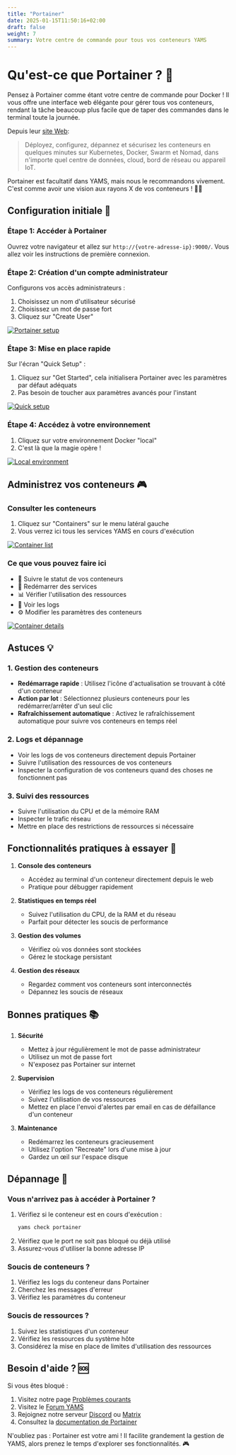 ```yaml
---
title: "Portainer"
date: 2025-01-15T11:50:16+02:00
draft: false
weight: 7
summary: Votre centre de commande pour tous vos conteneurs YAMS
---
```


# Qu'est-ce que Portainer ? 🐋

Pensez à Portainer comme étant votre centre de commande pour Docker ! Il vous offre une interface web élégante pour gérer tous vos conteneurs, rendant la tâche beaucoup plus facile que de taper des commandes dans le terminal toute la journée.

Depuis leur [site Web](https://www.portainer.io/):

> Déployez, configurez, dépannez et sécurisez les conteneurs en quelques minutes sur Kubernetes, Docker, Swarm et Nomad, dans n'importe quel centre de données, cloud, bord de réseau ou appareil IoT.

Portainer est facultatif dans YAMS, mais nous le recommandons vivement. C'est comme avoir une vision aux rayons X de vos conteneurs ! 🦸‍♂️

## Configuration initiale 🚀

### Étape 1: Accéder à Portainer

Ouvrez votre navigateur et allez sur `http://{votre-adresse-ip}:9000/`. Vous allez voir les instructions de première connexion.

### Étape 2: Création d'un compte administrateur

Configurons vos accès administrateurs :

1. Choisissez un nom d'utilisateur sécurisé
2. Choisissez un mot de passe fort
3. Cliquez sur "Create User"

[![Portainer setup](/pics/portainer-1.png)](/pics/portainer-1.png)

### Étape 3: Mise en place rapide

Sur l'écran "Quick Setup" :

1. Cliquez sur "Get Started", cela initialisera Portainer avec les paramètres par défaut adéquats
2. Pas besoin de toucher aux paramètres avancés pour l'instant

[![Quick setup](/pics/portainer-2.png)](/pics/portainer-2.png)

### Étape 4: Accédez à votre environnement

1. Cliquez sur votre environnement Docker "local"
2. C'est là que la magie opère !

[![Local environment](/pics/portainer-3.png)](/pics/portainer-3.png)

## Administrez vos conteneurs 🎮

### Consulter les conteneurs

1. Cliquez sur "Containers" sur le menu latéral gauche
2. Vous verrez ici tous les services YAMS en cours d'exécution

[![Container list](/pics/portainer-4.png)](/pics/portainer-4.png)

### Ce que vous pouvez faire ici

-   👀 Suivre le statut de vos conteneurs
-   🔄 Redémarrer des services
-   📊 Vérifier l'utilisation des ressources
-   📝 Voir les logs
-   ⚙️ Modifier les paramètres des conteneurs

[![Container details](/pics/portainer-5.png)](/pics/portainer-5.png)

## Astuces 💡

### 1. Gestion des conteneurs

-   **Redémarrage rapide** : Utilisez l'icône d'actualisation se trouvant à côté d'un conteneur
-   **Action par lot** : Sélectionnez plusieurs conteneurs pour les redémarrer/arrêter d'un seul clic
-   **Rafraîchissement automatique** : Activez le rafraîchissement automatique pour suivre vos conteneurs en temps réel

### 2. Logs et dépannage

-   Voir les logs de vos conteneurs directement depuis Portainer
-   Suivre l'utilisation des ressources de vos conteneurs
-   Inspecter la configuration de vos conteneurs quand des choses ne fonctionnent pas

### 3. Suivi des ressources

-   Suivre l'utilisation du CPU et de la mémoire RAM
-   Inspecter le trafic réseau
-   Mettre en place des restrictions de ressources si nécessaire

## Fonctionnalités pratiques à essayer 🌟

1. **Console des conteneurs**

    - Accédez au terminal d'un conteneur directement depuis le web
    - Pratique pour débugger rapidement

2. **Statistiques en temps réel**

    - Suivez l'utilisation du CPU, de la RAM et du réseau
    - Parfait pour détecter les soucis de performance

3. **Gestion des volumes**

    - Vérifiez où vos données sont stockées
    - Gérez le stockage persistant

4. **Gestion des réseaux**
    - Regardez comment vos conteneurs sont interconnectés
    - Dépannez les soucis de réseaux

## Bonnes pratiques 📚

1. **Sécurité**

    - Mettez à jour régulièrement le mot de passe administrateur
    - Utilisez un mot de passe fort
    - N'exposez pas Portainer sur internet

2. **Supervision**

    - Vérifiez les logs de vos conteneurs régulièrement
    - Suivez l'utilisation de vos ressources
    - Mettez en place l'envoi d'alertes par email en cas de défaillance d'un conteneur

3. **Maintenance**
    - Redémarrez les conteneurs gracieusement
    - Utilisez l'option "Recreate" lors d'une mise à jour
    - Gardez un œil sur l'espace disque

## Dépannage 🔧

### Vous n'arrivez pas à accéder à Portainer ?

1. Vérifiez si le conteneur est en cours d'exécution :
    ```bash
    yams check portainer
    ```
2. Vérifiez que le port ne soit pas bloqué ou déjà utilisé
3. Assurez-vous d'utiliser la bonne adresse IP

### Soucis de conteneurs ?

1. Vérifiez les logs du conteneur dans Portainer
2. Cherchez les messages d'erreur
3. Vérifiez les paramètres du conteneur

### Soucis de ressources ?

1. Suivez les statistiques d'un conteneur
2. Vérifiez les ressources du système hôte
3. Considérez la mise en place de limites d'utilisation des ressources

## Besoin d'aide ? 🆘

Si vous êtes bloqué :

1. Visitez notre page [Problèmes courants](/faqs/common-errors/)
2. Visitez le [Forum YAMS](https://forum.yams.media)
3. Rejoignez notre serveur [Discord](https://discord.gg/Gwae3tNMST) ou [Matrix](https://matrix.to/#/#yams-space:rogs.me)
4. Consultez la [documentation de Portainer](https://docs.portainer.io/)

N'oubliez pas : Portainer est votre ami ! Il facilite grandement la gestion de YAMS, alors prenez le temps d'explorer ses fonctionnalités. 🎮
